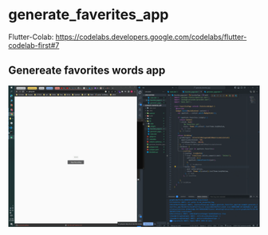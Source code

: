 # generate_faverites_app

Flutter-Colab: 
https://codelabs.developers.google.com/codelabs/flutter-codelab-first#7

## Genereate favorites words app

![Alt text](<Recording 2023-07-13 at 13.24.20.gif>)